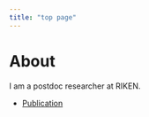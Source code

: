 ```yaml
---
title: "top page"
---
```


# About
I am a postdoc researcher at RIKEN.

- [Publication](https://shohei-kojima.github.io/publication)
